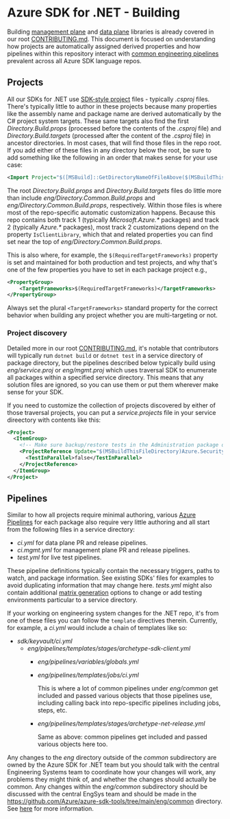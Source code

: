 # Azure SDK for .NET - Building

Building [management plane](https://github.com/Azure/azure-sdk-for-net/blob/main/CONTRIBUTING.md#management-libraries) and [data plane](https://github.com/Azure/azure-sdk-for-net/blob/main/CONTRIBUTING.md#client-libraries) libraries is already covered in our root [CONTRIBUTING.md](https://github.com/Azure/azure-sdk-for-net/blob/main/CONTRIBUTING.md). This document is focused on understanding how projects are automatically assigned derived properties and how pipelines within this repository interact with [common engineering pipelines](https://github.com/Azure/azure-sdk-tools/blob/main/doc/common/common_engsys.md) prevalent across all Azure SDK language repos.

## Projects

All our SDKs for .NET use [SDK-style project](https://learn.microsoft.com/dotnet/core/project-sdk/overview) files - typically _.csproj_ files. There's typically little to author in these projects because many properties like the assembly name and package name are derived automatically by the C# project system targets. These same targets also find the first _Directory.Build.props_ (processed before the contents of the _.csproj_ file) and _Directory.Build.targets_ (processed after the content of the _.csproj_ file) in ancestor directories. In most cases, that will find those files in the repo root. If you add either of these files in any directory below the root, be sure to add something like the following in an order that makes sense for your use case:

```xml
<Import Project="$([MSBuild]::GetDirectoryNameOfFileAbove($(MSBuildThisFileDirectory).., Directory.Build.props))\Directory.Build.props" />
```

The root _Directory.Build.props_ and _Directory.Build.targets_ files do little more than include _eng/Directory.Common.Build.props_ and _eng/Directory.Common.Build.props_, respectively. Within those files is where most of the repo-specific automatic customization happens. Because this repo contains both track 1 (typically _Microsoft.Azure.*_ packages) and track 2 (typically _Azure.*_ packages), most track 2 customizations depend on the property `IsClientLibrary`, which that and related properties you can find set near the top of _eng/Directory.Common.Build.props_.

This is also where, for example, the `$(RequiredTargetFrameworks)` property is set and maintained for both production and test projects, and why that's one of the few properties you have to set in each package project e.g.,

```xml
<PropertyGroup>
    <TargetFrameworks>$(RequiredTargetFrameworks)</TargetFrameworks>
</PropertyGroup>
```

Always set the plural `<TargetFrameworks>` standard property for the correct behavior when building any project whether you are multi-targeting or not.

### Project discovery

Detailed more in our root [CONTRIBUTING.md](https://github.com/Azure/azure-sdk-for-net/blob/main/CONTRIBUTING.md), it's notable that contributors will typically run `dotnet build` or `dotnet test` in a service directory of package directory, but the pipelines described below typically build using _eng/service.proj_ or _eng/mgmt.proj_ which uses traversal SDK to enumerate all packages within a specified service directory. This means that any solution files are ignored, so you can use them or put them wherever make sense for your SDK.

If you need to customize the collection of projects discovered by either of those traversal projects, you can put a _service.projects_ file in your service direectory with contents like this:

```xml
<Project>
  <ItemGroup>
    <!-- Make sure backup/restore tests in the Administration package do not run parallel with other tests. -->
    <ProjectReference Update="$(MSBuildThisFileDirectory)Azure.Security.KeyVault.Administration\tests\Azure.Security.KeyVault.Administration.Tests.csproj">
      <TestInParallel>false</TestInParallel>
    </ProjectReference>
  </ItemGroup>
</Project>
```

## Pipelines

Similar to how all projects require minimal authoring, various [Azure Pipelines](https://learn.microsoft.com/azure/devops/pipelines/) for each package also require very little authoring and all start from the following files in a service directory:

* _ci.yml_ for data plane PR and release pipelines.
* _ci.mgmt.yml_ for management plane PR and release pipelines.
* _test.yml_ for live test pipelines.

These pipeline definitions typically contain the necessary triggers, paths to watch, and package information. See existing SDKs' files for examples to avoid duplicating information that may change here. _tests.yml_ might also contain additional [matrix generation](https://github.com/Azure/azure-sdk-tools/blob/main/doc/common/matrix_generator.md) options to change or add testing environments particular to a service directory.

If your working on engineering system changes for the .NET repo, it's from one of these files you can follow the `template` directives therein. Currently, for example, a _ci.yml_ would include a chain of templates like so:

* _sdk/keyvault/ci.yml_
  * _eng/pipelines/templates/stages/archetype-sdk-client.yml_
    * _eng/pipelines/variables/globals.yml_
    * _eng/pipelines/templates/jobs/ci.yml_

      This is where a lot of common pipelines under _eng/common_ get included and passed various objects that those pipelines use, including calling back into repo-specific pipelines including jobs, steps, etc.

    * _eng/pipelines/templates/stages/archetype-net-release.yml_

      Same as above: common pipelines get included and passed various objects here too.

Any changes to the _eng_ directory outside of the _common_ subdirectory are owned by the Azure SDK for .NET team but you should talk with the central Engineering Systems team to coordinate how your changes will work, any problems they might think of, and whether the changes should actually be common. Any changes within the _eng/common_ subdirectory should be discussed with the central EngSys team and should be made in the <https://github.com/Azure/azure-sdk-tools/tree/main/eng/common> directory. See [here](https://github.com/Azure/azure-sdk-tools/blob/main/doc/common/common_engsys.md) for more information.
